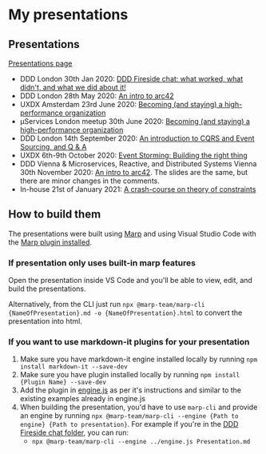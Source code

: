 # My presentations

## Presentations

[Presentations page](https://skleanthous.github.io/presentations/)

- DDD London 30th Jan 2020: [DDD Fireside chat: what worked, what didn't, and what we did about it!](https://skleanthous.github.io/presentations/20200130-ddd-fireside-chat/Presentation.html)
- DDD London 28th May 2020: [An intro to arc42](https://skleanthous.github.io/presentations/20200528-an-intro-to-arc42/presentation.html)
- UXDX Amsterdam 23rd June 2020: [Becoming (and staying) a high-performance organization](https://skleanthous.github.io/presentations/20200623-becoming-a-high-perf-org/presentation.html)
- μServices London meetup 30th June 2020: [Becoming (and staying) a high-performance organization](https://skleanthous.github.io/presentations/20200630-becoming-a-high-perf-org/presentation.html)
- DDD London 14th September 2020: [An introduction to CQRS and Event Sourcing, and Q & A](https://skleanthous.github.io/presentations/20200914-intro-to-cqrs-and-es/presentation.html)
- UXDX 6th-9th October 2020: [Event Storming: Building the right thing](https://skleanthous.github.io/presentations/20201006-event-storming-build-the-right-thing-right/presentation.html)
- DDD Vienna & Microservices, Reactive, and Distributed Systems Vienna 30th November 2020: [An intro to arc42](https://skleanthous.github.io/presentations/20201130-an-intro-to-arc42/presentation.html). The slides are the same, but there are minor changes in the comments.
- In-house 21st of January 2021: [A crash-course on theory of constraints](https://skleanthous.github.io/presentations/20210121-a-crash-course-on-toc/presentation.html)
## How to build them

The presentations were built using [Marp](https://marp.app/) and using Visual Studio Code with the [Marp plugin installed](https://marketplace.visualstudio.com/items?itemName=marp-team.marp-vscode).

### If presentation only uses built-in marp features

Open the presentation inside VS Code and you'll be able to view, edit, and build the presentations.

Alternatively, from the CLI just run `npx @marp-team/marp-cli {NameOfPresentation}.md -o {NameOfPresentation}.html` to convert the presentation into html.

### If you want to use markdown-it plugins for your presentation

1. Make sure you have markdown-it engine installed locally by running `npm install markdown-it --save-dev`
1. Make sure you have plugin installed locally by running `npm install {Plugin Name} --save-dev`
1. Add the plugin in [engine.js](engine.js) as per it's instructions and similar to the existing examples already in engine.js
1. When building the presentation, you'd have to use `marp-cli` and provide an engine by running `npx @marp-team/marp-cli --engine {Path to engine} {Path to presentation}`. For example if you're in the [DDD Fireside chat folder](./20200130-DDD-fireside-chat/), you can run:
   - `npx @marp-team/marp-cli --engine ../engine.js Presentation.md`

